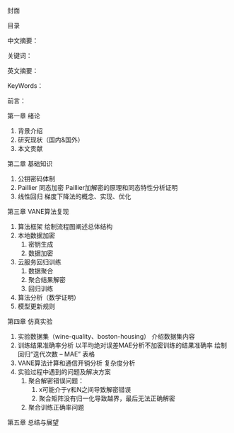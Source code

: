 封面

目录

中文摘要：

关键词：

英文摘要：

KeyWords：

前言：

第一章 绪论
1. 背景介绍
2. 研究现状（国内&国外）
3. 本文贡献

第二章 基础知识
1. 公钥密码体制
2. Paillier 同态加密
Paillier加解密的原理和同态特性分析证明
3. 线性回归
梯度下降法的概念、实现、优化

第三章 VANE算法复现
1. 算法框架
绘制流程图阐述总体结构
2. 本地数据加密
    1. 密钥生成
    2. 数据加密
3. 云服务回归训练
    1. 数据聚合
    2. 聚合结果解密
    3. 回归训练
4. 算法分析（数学证明）
5. 模型更新规则

第四章 仿真实验
1. 实验数据集（wine-quality、boston-housing）
介绍数据集内容
2. 训练结果准确率分析
以平均绝对误差MAE分析不加密训练的结果准确率
绘制回归“迭代次数 – MAE” 表格
3. VANE算法计算和通信开销分析
复杂度分析
4. 实验过程中遇到的问题及解决方案
    1. 聚合解密错误问题：
        1. x可能介于γ和N之间导致解密错误
        2. 聚合矩阵没有归一化导致越界，最后无法正确解密
    2. 聚合训练正确率问题

第五章 总结与展望
